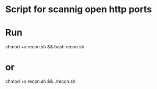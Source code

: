 # Script for scannig open http ports
# Run
chmod +x recon.sh && bash recon.sh
# or
chmod +x recon.sh && ./recon.sh
